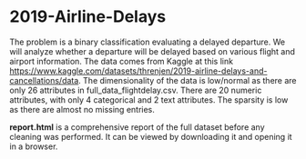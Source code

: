 # 2019-Airline-Delays

The problem is a binary classification evaluating a delayed departure. We will analyze whether a departure will be delayed based on various flight and airport information. The data comes from Kaggle at this link https://www.kaggle.com/datasets/threnjen/2019-airline-delays-and-cancellations/data. The dimensionality of the data is low/normal as there are only 26 attributes in full_data_flightdelay.csv. There are 20 numeric attributes, with only 4 categorical and 2 text attributes. The sparsity is low as there are almost no missing entries.

**report.html** is a comprehensive report of the full dataset before any cleaning was performed. It can be viewed by downloading it and opening it in a browser.

